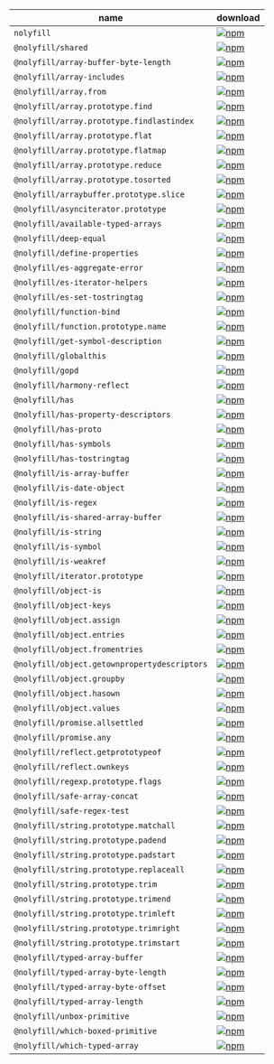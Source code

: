 | name | download |
| ---- | -------- |
| `nolyfill` | [![npm](https://img.shields.io/npm/dm/nolyfill.svg?style=flat-square&logo=npm&logoColor=white&label=download&color=333)](https://www.npmjs.com/package/nolyfill) |
| `@nolyfill/shared` | [![npm](https://img.shields.io/npm/dm/@nolyfill/shared.svg?style=flat-square&logo=npm&logoColor=white&label=download&color=333)](https://www.npmjs.com/package/@nolyfill/shared) |
| `@nolyfill/array-buffer-byte-length` | [![npm](https://img.shields.io/npm/dm/@nolyfill/array-buffer-byte-length.svg?style=flat-square&logo=npm&logoColor=white&label=download&color=333)](https://www.npmjs.com/package/@nolyfill/array-buffer-byte-length) |
| `@nolyfill/array-includes` | [![npm](https://img.shields.io/npm/dm/@nolyfill/array-includes.svg?style=flat-square&logo=npm&logoColor=white&label=download&color=333)](https://www.npmjs.com/package/@nolyfill/array-includes) |
| `@nolyfill/array.from` | [![npm](https://img.shields.io/npm/dm/@nolyfill/array.from.svg?style=flat-square&logo=npm&logoColor=white&label=download&color=333)](https://www.npmjs.com/package/@nolyfill/array.from) |
| `@nolyfill/array.prototype.find` | [![npm](https://img.shields.io/npm/dm/@nolyfill/array.prototype.find.svg?style=flat-square&logo=npm&logoColor=white&label=download&color=333)](https://www.npmjs.com/package/@nolyfill/array.prototype.find) |
| `@nolyfill/array.prototype.findlastindex` | [![npm](https://img.shields.io/npm/dm/@nolyfill/array.prototype.findlastindex.svg?style=flat-square&logo=npm&logoColor=white&label=download&color=333)](https://www.npmjs.com/package/@nolyfill/array.prototype.findlastindex) |
| `@nolyfill/array.prototype.flat` | [![npm](https://img.shields.io/npm/dm/@nolyfill/array.prototype.flat.svg?style=flat-square&logo=npm&logoColor=white&label=download&color=333)](https://www.npmjs.com/package/@nolyfill/array.prototype.flat) |
| `@nolyfill/array.prototype.flatmap` | [![npm](https://img.shields.io/npm/dm/@nolyfill/array.prototype.flatmap.svg?style=flat-square&logo=npm&logoColor=white&label=download&color=333)](https://www.npmjs.com/package/@nolyfill/array.prototype.flatmap) |
| `@nolyfill/array.prototype.reduce` | [![npm](https://img.shields.io/npm/dm/@nolyfill/array.prototype.reduce.svg?style=flat-square&logo=npm&logoColor=white&label=download&color=333)](https://www.npmjs.com/package/@nolyfill/array.prototype.reduce) |
| `@nolyfill/array.prototype.tosorted` | [![npm](https://img.shields.io/npm/dm/@nolyfill/array.prototype.tosorted.svg?style=flat-square&logo=npm&logoColor=white&label=download&color=333)](https://www.npmjs.com/package/@nolyfill/array.prototype.tosorted) |
| `@nolyfill/arraybuffer.prototype.slice` | [![npm](https://img.shields.io/npm/dm/@nolyfill/arraybuffer.prototype.slice.svg?style=flat-square&logo=npm&logoColor=white&label=download&color=333)](https://www.npmjs.com/package/@nolyfill/arraybuffer.prototype.slice) |
| `@nolyfill/asynciterator.prototype` | [![npm](https://img.shields.io/npm/dm/@nolyfill/asynciterator.prototype.svg?style=flat-square&logo=npm&logoColor=white&label=download&color=333)](https://www.npmjs.com/package/@nolyfill/asynciterator.prototype) |
| `@nolyfill/available-typed-arrays` | [![npm](https://img.shields.io/npm/dm/@nolyfill/available-typed-arrays.svg?style=flat-square&logo=npm&logoColor=white&label=download&color=333)](https://www.npmjs.com/package/@nolyfill/available-typed-arrays) |
| `@nolyfill/deep-equal` | [![npm](https://img.shields.io/npm/dm/@nolyfill/deep-equal.svg?style=flat-square&logo=npm&logoColor=white&label=download&color=333)](https://www.npmjs.com/package/@nolyfill/deep-equal) |
| `@nolyfill/define-properties` | [![npm](https://img.shields.io/npm/dm/@nolyfill/define-properties.svg?style=flat-square&logo=npm&logoColor=white&label=download&color=333)](https://www.npmjs.com/package/@nolyfill/define-properties) |
| `@nolyfill/es-aggregate-error` | [![npm](https://img.shields.io/npm/dm/@nolyfill/es-aggregate-error.svg?style=flat-square&logo=npm&logoColor=white&label=download&color=333)](https://www.npmjs.com/package/@nolyfill/es-aggregate-error) |
| `@nolyfill/es-iterator-helpers` | [![npm](https://img.shields.io/npm/dm/@nolyfill/es-iterator-helpers.svg?style=flat-square&logo=npm&logoColor=white&label=download&color=333)](https://www.npmjs.com/package/@nolyfill/es-iterator-helpers) |
| `@nolyfill/es-set-tostringtag` | [![npm](https://img.shields.io/npm/dm/@nolyfill/es-set-tostringtag.svg?style=flat-square&logo=npm&logoColor=white&label=download&color=333)](https://www.npmjs.com/package/@nolyfill/es-set-tostringtag) |
| `@nolyfill/function-bind` | [![npm](https://img.shields.io/npm/dm/@nolyfill/function-bind.svg?style=flat-square&logo=npm&logoColor=white&label=download&color=333)](https://www.npmjs.com/package/@nolyfill/function-bind) |
| `@nolyfill/function.prototype.name` | [![npm](https://img.shields.io/npm/dm/@nolyfill/function.prototype.name.svg?style=flat-square&logo=npm&logoColor=white&label=download&color=333)](https://www.npmjs.com/package/@nolyfill/function.prototype.name) |
| `@nolyfill/get-symbol-description` | [![npm](https://img.shields.io/npm/dm/@nolyfill/get-symbol-description.svg?style=flat-square&logo=npm&logoColor=white&label=download&color=333)](https://www.npmjs.com/package/@nolyfill/get-symbol-description) |
| `@nolyfill/globalthis` | [![npm](https://img.shields.io/npm/dm/@nolyfill/globalthis.svg?style=flat-square&logo=npm&logoColor=white&label=download&color=333)](https://www.npmjs.com/package/@nolyfill/globalthis) |
| `@nolyfill/gopd` | [![npm](https://img.shields.io/npm/dm/@nolyfill/gopd.svg?style=flat-square&logo=npm&logoColor=white&label=download&color=333)](https://www.npmjs.com/package/@nolyfill/gopd) |
| `@nolyfill/harmony-reflect` | [![npm](https://img.shields.io/npm/dm/@nolyfill/harmony-reflect.svg?style=flat-square&logo=npm&logoColor=white&label=download&color=333)](https://www.npmjs.com/package/@nolyfill/harmony-reflect) |
| `@nolyfill/has` | [![npm](https://img.shields.io/npm/dm/@nolyfill/has.svg?style=flat-square&logo=npm&logoColor=white&label=download&color=333)](https://www.npmjs.com/package/@nolyfill/has) |
| `@nolyfill/has-property-descriptors` | [![npm](https://img.shields.io/npm/dm/@nolyfill/has-property-descriptors.svg?style=flat-square&logo=npm&logoColor=white&label=download&color=333)](https://www.npmjs.com/package/@nolyfill/has-property-descriptors) |
| `@nolyfill/has-proto` | [![npm](https://img.shields.io/npm/dm/@nolyfill/has-proto.svg?style=flat-square&logo=npm&logoColor=white&label=download&color=333)](https://www.npmjs.com/package/@nolyfill/has-proto) |
| `@nolyfill/has-symbols` | [![npm](https://img.shields.io/npm/dm/@nolyfill/has-symbols.svg?style=flat-square&logo=npm&logoColor=white&label=download&color=333)](https://www.npmjs.com/package/@nolyfill/has-symbols) |
| `@nolyfill/has-tostringtag` | [![npm](https://img.shields.io/npm/dm/@nolyfill/has-tostringtag.svg?style=flat-square&logo=npm&logoColor=white&label=download&color=333)](https://www.npmjs.com/package/@nolyfill/has-tostringtag) |
| `@nolyfill/is-array-buffer` | [![npm](https://img.shields.io/npm/dm/@nolyfill/is-array-buffer.svg?style=flat-square&logo=npm&logoColor=white&label=download&color=333)](https://www.npmjs.com/package/@nolyfill/is-array-buffer) |
| `@nolyfill/is-date-object` | [![npm](https://img.shields.io/npm/dm/@nolyfill/is-date-object.svg?style=flat-square&logo=npm&logoColor=white&label=download&color=333)](https://www.npmjs.com/package/@nolyfill/is-date-object) |
| `@nolyfill/is-regex` | [![npm](https://img.shields.io/npm/dm/@nolyfill/is-regex.svg?style=flat-square&logo=npm&logoColor=white&label=download&color=333)](https://www.npmjs.com/package/@nolyfill/is-regex) |
| `@nolyfill/is-shared-array-buffer` | [![npm](https://img.shields.io/npm/dm/@nolyfill/is-shared-array-buffer.svg?style=flat-square&logo=npm&logoColor=white&label=download&color=333)](https://www.npmjs.com/package/@nolyfill/is-shared-array-buffer) |
| `@nolyfill/is-string` | [![npm](https://img.shields.io/npm/dm/@nolyfill/is-string.svg?style=flat-square&logo=npm&logoColor=white&label=download&color=333)](https://www.npmjs.com/package/@nolyfill/is-string) |
| `@nolyfill/is-symbol` | [![npm](https://img.shields.io/npm/dm/@nolyfill/is-symbol.svg?style=flat-square&logo=npm&logoColor=white&label=download&color=333)](https://www.npmjs.com/package/@nolyfill/is-symbol) |
| `@nolyfill/is-weakref` | [![npm](https://img.shields.io/npm/dm/@nolyfill/is-weakref.svg?style=flat-square&logo=npm&logoColor=white&label=download&color=333)](https://www.npmjs.com/package/@nolyfill/is-weakref) |
| `@nolyfill/iterator.prototype` | [![npm](https://img.shields.io/npm/dm/@nolyfill/iterator.prototype.svg?style=flat-square&logo=npm&logoColor=white&label=download&color=333)](https://www.npmjs.com/package/@nolyfill/iterator.prototype) |
| `@nolyfill/object-is` | [![npm](https://img.shields.io/npm/dm/@nolyfill/object-is.svg?style=flat-square&logo=npm&logoColor=white&label=download&color=333)](https://www.npmjs.com/package/@nolyfill/object-is) |
| `@nolyfill/object-keys` | [![npm](https://img.shields.io/npm/dm/@nolyfill/object-keys.svg?style=flat-square&logo=npm&logoColor=white&label=download&color=333)](https://www.npmjs.com/package/@nolyfill/object-keys) |
| `@nolyfill/object.assign` | [![npm](https://img.shields.io/npm/dm/@nolyfill/object.assign.svg?style=flat-square&logo=npm&logoColor=white&label=download&color=333)](https://www.npmjs.com/package/@nolyfill/object.assign) |
| `@nolyfill/object.entries` | [![npm](https://img.shields.io/npm/dm/@nolyfill/object.entries.svg?style=flat-square&logo=npm&logoColor=white&label=download&color=333)](https://www.npmjs.com/package/@nolyfill/object.entries) |
| `@nolyfill/object.fromentries` | [![npm](https://img.shields.io/npm/dm/@nolyfill/object.fromentries.svg?style=flat-square&logo=npm&logoColor=white&label=download&color=333)](https://www.npmjs.com/package/@nolyfill/object.fromentries) |
| `@nolyfill/object.getownpropertydescriptors` | [![npm](https://img.shields.io/npm/dm/@nolyfill/object.getownpropertydescriptors.svg?style=flat-square&logo=npm&logoColor=white&label=download&color=333)](https://www.npmjs.com/package/@nolyfill/object.getownpropertydescriptors) |
| `@nolyfill/object.groupby` | [![npm](https://img.shields.io/npm/dm/@nolyfill/object.groupby.svg?style=flat-square&logo=npm&logoColor=white&label=download&color=333)](https://www.npmjs.com/package/@nolyfill/object.groupby) |
| `@nolyfill/object.hasown` | [![npm](https://img.shields.io/npm/dm/@nolyfill/object.hasown.svg?style=flat-square&logo=npm&logoColor=white&label=download&color=333)](https://www.npmjs.com/package/@nolyfill/object.hasown) |
| `@nolyfill/object.values` | [![npm](https://img.shields.io/npm/dm/@nolyfill/object.values.svg?style=flat-square&logo=npm&logoColor=white&label=download&color=333)](https://www.npmjs.com/package/@nolyfill/object.values) |
| `@nolyfill/promise.allsettled` | [![npm](https://img.shields.io/npm/dm/@nolyfill/promise.allsettled.svg?style=flat-square&logo=npm&logoColor=white&label=download&color=333)](https://www.npmjs.com/package/@nolyfill/promise.allsettled) |
| `@nolyfill/promise.any` | [![npm](https://img.shields.io/npm/dm/@nolyfill/promise.any.svg?style=flat-square&logo=npm&logoColor=white&label=download&color=333)](https://www.npmjs.com/package/@nolyfill/promise.any) |
| `@nolyfill/reflect.getprototypeof` | [![npm](https://img.shields.io/npm/dm/@nolyfill/reflect.getprototypeof.svg?style=flat-square&logo=npm&logoColor=white&label=download&color=333)](https://www.npmjs.com/package/@nolyfill/reflect.getprototypeof) |
| `@nolyfill/reflect.ownkeys` | [![npm](https://img.shields.io/npm/dm/@nolyfill/reflect.ownkeys.svg?style=flat-square&logo=npm&logoColor=white&label=download&color=333)](https://www.npmjs.com/package/@nolyfill/reflect.ownkeys) |
| `@nolyfill/regexp.prototype.flags` | [![npm](https://img.shields.io/npm/dm/@nolyfill/regexp.prototype.flags.svg?style=flat-square&logo=npm&logoColor=white&label=download&color=333)](https://www.npmjs.com/package/@nolyfill/regexp.prototype.flags) |
| `@nolyfill/safe-array-concat` | [![npm](https://img.shields.io/npm/dm/@nolyfill/safe-array-concat.svg?style=flat-square&logo=npm&logoColor=white&label=download&color=333)](https://www.npmjs.com/package/@nolyfill/safe-array-concat) |
| `@nolyfill/safe-regex-test` | [![npm](https://img.shields.io/npm/dm/@nolyfill/safe-regex-test.svg?style=flat-square&logo=npm&logoColor=white&label=download&color=333)](https://www.npmjs.com/package/@nolyfill/safe-regex-test) |
| `@nolyfill/string.prototype.matchall` | [![npm](https://img.shields.io/npm/dm/@nolyfill/string.prototype.matchall.svg?style=flat-square&logo=npm&logoColor=white&label=download&color=333)](https://www.npmjs.com/package/@nolyfill/string.prototype.matchall) |
| `@nolyfill/string.prototype.padend` | [![npm](https://img.shields.io/npm/dm/@nolyfill/string.prototype.padend.svg?style=flat-square&logo=npm&logoColor=white&label=download&color=333)](https://www.npmjs.com/package/@nolyfill/string.prototype.padend) |
| `@nolyfill/string.prototype.padstart` | [![npm](https://img.shields.io/npm/dm/@nolyfill/string.prototype.padstart.svg?style=flat-square&logo=npm&logoColor=white&label=download&color=333)](https://www.npmjs.com/package/@nolyfill/string.prototype.padstart) |
| `@nolyfill/string.prototype.replaceall` | [![npm](https://img.shields.io/npm/dm/@nolyfill/string.prototype.replaceall.svg?style=flat-square&logo=npm&logoColor=white&label=download&color=333)](https://www.npmjs.com/package/@nolyfill/string.prototype.replaceall) |
| `@nolyfill/string.prototype.trim` | [![npm](https://img.shields.io/npm/dm/@nolyfill/string.prototype.trim.svg?style=flat-square&logo=npm&logoColor=white&label=download&color=333)](https://www.npmjs.com/package/@nolyfill/string.prototype.trim) |
| `@nolyfill/string.prototype.trimend` | [![npm](https://img.shields.io/npm/dm/@nolyfill/string.prototype.trimend.svg?style=flat-square&logo=npm&logoColor=white&label=download&color=333)](https://www.npmjs.com/package/@nolyfill/string.prototype.trimend) |
| `@nolyfill/string.prototype.trimleft` | [![npm](https://img.shields.io/npm/dm/@nolyfill/string.prototype.trimleft.svg?style=flat-square&logo=npm&logoColor=white&label=download&color=333)](https://www.npmjs.com/package/@nolyfill/string.prototype.trimleft) |
| `@nolyfill/string.prototype.trimright` | [![npm](https://img.shields.io/npm/dm/@nolyfill/string.prototype.trimright.svg?style=flat-square&logo=npm&logoColor=white&label=download&color=333)](https://www.npmjs.com/package/@nolyfill/string.prototype.trimright) |
| `@nolyfill/string.prototype.trimstart` | [![npm](https://img.shields.io/npm/dm/@nolyfill/string.prototype.trimstart.svg?style=flat-square&logo=npm&logoColor=white&label=download&color=333)](https://www.npmjs.com/package/@nolyfill/string.prototype.trimstart) |
| `@nolyfill/typed-array-buffer` | [![npm](https://img.shields.io/npm/dm/@nolyfill/typed-array-buffer.svg?style=flat-square&logo=npm&logoColor=white&label=download&color=333)](https://www.npmjs.com/package/@nolyfill/typed-array-buffer) |
| `@nolyfill/typed-array-byte-length` | [![npm](https://img.shields.io/npm/dm/@nolyfill/typed-array-byte-length.svg?style=flat-square&logo=npm&logoColor=white&label=download&color=333)](https://www.npmjs.com/package/@nolyfill/typed-array-byte-length) |
| `@nolyfill/typed-array-byte-offset` | [![npm](https://img.shields.io/npm/dm/@nolyfill/typed-array-byte-offset.svg?style=flat-square&logo=npm&logoColor=white&label=download&color=333)](https://www.npmjs.com/package/@nolyfill/typed-array-byte-offset) |
| `@nolyfill/typed-array-length` | [![npm](https://img.shields.io/npm/dm/@nolyfill/typed-array-length.svg?style=flat-square&logo=npm&logoColor=white&label=download&color=333)](https://www.npmjs.com/package/@nolyfill/typed-array-length) |
| `@nolyfill/unbox-primitive` | [![npm](https://img.shields.io/npm/dm/@nolyfill/unbox-primitive.svg?style=flat-square&logo=npm&logoColor=white&label=download&color=333)](https://www.npmjs.com/package/@nolyfill/unbox-primitive) |
| `@nolyfill/which-boxed-primitive` | [![npm](https://img.shields.io/npm/dm/@nolyfill/which-boxed-primitive.svg?style=flat-square&logo=npm&logoColor=white&label=download&color=333)](https://www.npmjs.com/package/@nolyfill/which-boxed-primitive) |
| `@nolyfill/which-typed-array` | [![npm](https://img.shields.io/npm/dm/@nolyfill/which-typed-array.svg?style=flat-square&logo=npm&logoColor=white&label=download&color=333)](https://www.npmjs.com/package/@nolyfill/which-typed-array) |